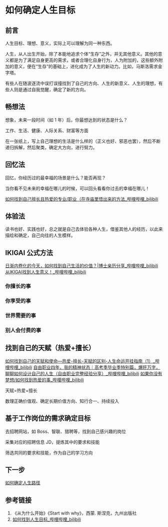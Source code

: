 # 如何确定人生目标


## 前言

人生目标、理想、意义，实际上可以理解为同一种东西。

人生，从人出生开始，除了本能地追求个体“生存”之外，并无其他意义。其他的意义都是为了满足自身更高的需求，或者合理化自身行为，人为附加的，这些额外附加的意义，便在“生存”的基础上，进化成为了人生的新动力。比如，马斯洛需求金字塔。

有些人在随波逐流中误打误撞找到了自己的方向、人生的新意义、人生的理想，有些人则是通过自我觉醒，确定了新的方向。

## 畅想法

想象，未来一段时间（如 1 年）后，你最想达到的状态是什么？

工作、生活、健康、人际关系、财富等方面

在一张纸上，写上自己理想的生活是什么样的（正义也好、邪恶也罢），然后不断递归拆解，然后聚类，确定大方向，进行努力。

## 回忆法

回忆，你经历过的最幸福的场景是什么？能否再现？

当你看不见未来的幸福在哪儿的时候，可以回头看看你过去的幸福在哪儿！

[如何找到自己擅长且热爱的专业/职业（在寺庙里悟出来的方法\_哔哩哔哩\_bilibili](https://www.bilibili.com/video/BV1Pu41177yo)

## 体验法

读书也好、实践也好，总之就是自己去体验各种人生，借鉴其他人的经历，以此来描绘和确定，自己向往的人生模样。

## IKIGAI 公式方法

[日渐内卷化的今天，如何找到自己生活的价值？|博士亲历分享\_哔哩哔哩\_bilibili](https://www.bilibili.com/video/BV1CK4y1D7fA/)
[从IKIGAI找到人生意义！\_哔哩哔哩\_bilibili](https://www.bilibili.com/video/BV1ge411z7hj/)

### 你擅长的事

### 你享受的事

### 世界需要的事

### 别人会付费的事


## 找到自己的天赋（热爱+擅长）

[如何找到自己的天赋和使命—热爱-擅长-天赋的区别-人生命运开挂指南（1）\_哔哩哔哩\_bilibili](https://b23.tv/rQfecvl)
[自由职业四年，我的精神状态｜高考季毕业季特别篇，爆肝万字，聊聊如何设计自己的人生（自由职业完整经验分享）\_哔哩哔哩\_bilibili](https://www.bilibili.com/video/BV1mn4y1X7xk/)
[如果你没有梦想/如何找到热爱的事\_哔哩哔哩\_bilibili](https://www.bilibili.com/video/BV1WS4y137oW)

天赋=热爱+擅长

数理正确价值观、确定长期价值方向、知行合一、持续投入

## 基于工作岗位的需求确定目标


去招聘网站，如 Boss、智联、猎聘等，找到自己感兴趣的岗位

采集对应的招聘信息 JD，提炼其中的要求和技能

筛选共同的要求和技能，作为自己的学习方向

## 下一步

[如何确定人生路径](life/methodology/如何确定人生路径.md)

## 参考链接

1. 《从为什么开始》《Start with why》，西蒙. 斯涅克，九州出版社
2. [如何找到人生目标\_哔哩哔哩\_bilibili](https://www.bilibili.com/video/BV1oU4y1Z7Lf/?vd_source=31f9517734e43a6c180d5d1d56a5e162)